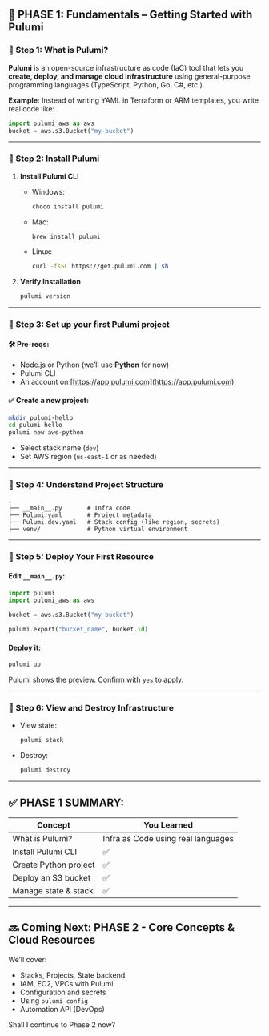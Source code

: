 ## 🧱 **PHASE 1: Fundamentals – Getting Started with Pulumi**

### 🔹 Step 1: What is Pulumi?

**Pulumi** is an open-source infrastructure as code (IaC) tool that lets you **create, deploy, and manage cloud infrastructure** using general-purpose programming languages (TypeScript, Python, Go, C#, etc.).

**Example**: Instead of writing YAML in Terraform or ARM templates, you write real code like:

```python
import pulumi_aws as aws
bucket = aws.s3.Bucket("my-bucket")
```

---

### 🔹 Step 2: Install Pulumi

1. **Install Pulumi CLI**

   * Windows:

     ```powershell
     choco install pulumi
     ```
   * Mac:

     ```bash
     brew install pulumi
     ```
   * Linux:

     ```bash
     curl -fsSL https://get.pulumi.com | sh
     ```

2. **Verify Installation**

   ```bash
   pulumi version
   ```

---

### 🔹 Step 3: Set up your first Pulumi project

#### 🛠️ Pre-reqs:

* Node.js or Python (we’ll use **Python** for now)
* Pulumi CLI
* An account on [https://app.pulumi.com](https://app.pulumi.com)

#### ✅ Create a new project:

```bash
mkdir pulumi-hello
cd pulumi-hello
pulumi new aws-python
```

* Select stack name (`dev`)
* Set AWS region (`us-east-1` or as needed)

---

### 🔹 Step 4: Understand Project Structure

```
.
├── __main__.py       # Infra code
├── Pulumi.yaml       # Project metadata
├── Pulumi.dev.yaml   # Stack config (like region, secrets)
├── venv/             # Python virtual environment
```

---

### 🔹 Step 5: Deploy Your First Resource

#### Edit `__main__.py`:

```python
import pulumi
import pulumi_aws as aws

bucket = aws.s3.Bucket("my-bucket")

pulumi.export("bucket_name", bucket.id)
```

#### Deploy it:

```bash
pulumi up
```

Pulumi shows the preview. Confirm with `yes` to apply.

---

### 🔹 Step 6: View and Destroy Infrastructure

* View state:

  ```bash
  pulumi stack
  ```

* Destroy:

  ```bash
  pulumi destroy
  ```

---

## ✅ PHASE 1 SUMMARY:

| Concept               | You Learned                        |
| --------------------- | ---------------------------------- |
| What is Pulumi?       | Infra as Code using real languages |
| Install Pulumi CLI    | ✅                                  |
| Create Python project | ✅                                  |
| Deploy an S3 bucket   | ✅                                  |
| Manage state & stack  | ✅                                  |

---

## 🔜 Coming Next: **PHASE 2 - Core Concepts & Cloud Resources**

We’ll cover:

* Stacks, Projects, State backend
* IAM, EC2, VPCs with Pulumi
* Configuration and secrets
* Using `pulumi config`
* Automation API (DevOps)

Shall I continue to Phase 2 now?
